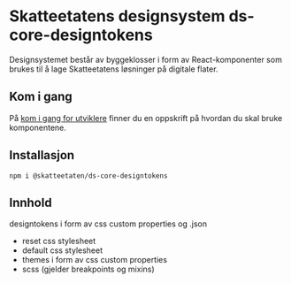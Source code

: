 # Skatteetatens designsystem ds-core-designtokens

Designsystemet består av byggeklosser i form av React-komponenter som brukes til å lage Skatteetatens løsninger på digitale flater.

## Kom i gang

På [kom i gang for utviklere](https://www.skatteetaten.no/stilogtone/designsystemet/kom-i-gang/for-utviklere/) finner du en oppskrift på hvordan du skal bruke komponentene.

## Installasjon

```
npm i @skatteetaten/ds-core-designtokens
```

## Innhold

designtokens i form av css custom properties og .json

- reset css stylesheet
- default css stylesheet
- themes i form av css custom properties
- scss (gjelder breakpoints og mixins)
